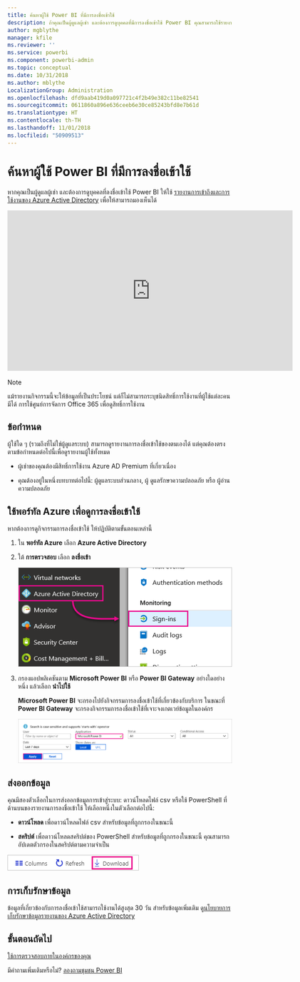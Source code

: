 ```yaml
---
title: ค้นหาผู้ใช้ Power BI ที่มีการลงชื่อเข้าใช้
description: ถ้าคุณเป็นผู้ดูแลผู้เช่า และต้องการดูบุคคลที่มีการลงชื่อเข้าใช้ Power BI คุณสามารถใช้รายงานการเข้าถึงและการใช้งานของ Azure Active Directory เพื่อให้สามารถมองเห็นได้
author: mgblythe
manager: kfile
ms.reviewer: ''
ms.service: powerbi
ms.component: powerbi-admin
ms.topic: conceptual
ms.date: 10/31/2018
ms.author: mblythe
LocalizationGroup: Administration
ms.openlocfilehash: dfd9aab419d0a097721c4f2b49e382c11be82541
ms.sourcegitcommit: 0611860a896e636ceeb6e30ce85243bfd8e7b61d
ms.translationtype: HT
ms.contentlocale: th-TH
ms.lasthandoff: 11/01/2018
ms.locfileid: "50909513"
---
```

# <a name="find-power-bi-users-that-have-signed-in"></a>ค้นหาผู้ใช้ Power BI ที่มีการลงชื่อเข้าใช้

หากคุณเป็นผู้ดูแลผู้เช่า และต้องการดูบุคคลที่ลงชื่อเข้าใช้ Power BI ให้ใช้ [รายงานการเข้าถึงและการใช้งานของ Azure Active Directory](/azure/active-directory/reports-monitoring/concept-sign-ins) เพื่อให้สามารถมองเห็นได้

<iframe width="640" height="360" src="https://www.youtube.com/embed/1AVgh9w9VM8?showinfo=0" frameborder="0" allowfullscreen></iframe>

> [!NOTE]
> แม้รายงานกิจกรรมนี้จะให้ข้อมูลที่เป็นประโยชน์ แต่ก็ไม่สามารถระบุชนิดสิทธิ์การใช้งานที่ผู้ใช้แต่ละคนมีได้ การใช้ศูนย์การจัดการ Office 365 เพื่อดูสิทธิ์การใช้งาน

## <a name="requirements"></a>ข้อกำหนด

ผู้ใช้ใด ๆ (รวมถึงที่ไม่ใช่ผู้ดูแลระบบ) สามารถดูรายงานการลงชื่อเข้าใช้ของตนเองได้ แต่คุณต้องตรงตามข้อกำหนดต่อไปนี้เพื่อดูรายงานผู้ใช้ทั้งหมด

* ผู้เช่าของคุณต้องมีสิทธิ์การใช้งาน Azure AD Premium ที่เกี่ยวเนื่อง

* คุณต้องอยู่ในหนึ่งบทบาทต่อไปนี้: ผู้ดูแลระบบส่วนกลาง, ผู้ ดูแลรักษาความปลอดภัย หรือ ผู้อ่านความปลอดภัย

## <a name="use-the-azure-portal-to-view-sign-ins"></a>ใช้พอร์ทัล Azure เพื่อดูการลงชื่อเข้าใช้

หากต้องการดูกิจกรรมการลงชื่อเข้าใช้ ให้ปฏิบัติตามขั้นตอนเหล่านี้

1. ใน **พอร์ทัล Azure** เลือก **Azure Active Directory**

1. ใต้ **การตรวจสอบ** เลือก **ลงชื่อเข้า**
   
    ![การลงชื่อเข้าใช้ Azure AD](media/service-admin-access-usage/azure-portal-sign-ins.png)

1. กรองแอปพลิเคชันตาม **Microsoft Power BI** หรือ **Power BI Gateway** อย่างใดอย่างหนึ่ง แล้วเลือก **นำไปใช้**

    **Microsoft Power BI** จะกรองไปยังกิจกรรมการลงชื่อเข้าใช้ที่เกี่ยวข้องกับบริการ ในขณะที่ **Power BI Gateway** จะกรองกิจกรรมการลงชื่อเข้าใช้ที่เจาะจงเกตเวย์ข้อมูลในองค์กร
   
    ![ตัวกรองการลงชื่อเข้าใช้](media/service-admin-access-usage/sign-in-filter.png)

## <a name="export-the-data"></a>ส่งออกข้อมูล

คุณมีสองตัวเลือกในการส่งออกข้อมูลการเข้าสู่ระบบ: ดาวน์โหลดไฟล์ csv หรือใช้ PowerShell ที่ด้านบนของรายงานการลงชื่อเข้าใช้ ให้เลือกหนึ่งในตัวเลือกต่อไปนี้:

* **ดาวน์โหลด** เพื่อดาวน์โหลดไฟล์ csv สำหรับข้อมูลที่ถูกกรองในขณะนี้

* **สคริปต์** เพื่อดาวน์โหลดสคริปต์ของ PowerShell สำหรับข้อมูลที่ถูกกรองในขณะนี้ คุณสามารถอัปเดตตัวกรองในสคริปต์ตามความจำเป็น

![ดาวน์โหลดไฟล์ csv หรือสคริปต์](media/service-admin-access-usage/download-sign-in-data-csv.png)

## <a name="data-retention"></a>การเก็บรักษาข้อมูล

ข้อมูลที่เกี่ยวข้องกับการลงชื่อเข้าใช้สามารถใช้งานได้สูงสุด 30 วัน สำหรับข้อมูลเพิ่มเติม ดู[นโยบายการเก็บรักษาข้อมูลรายงานของ Azure Active Directory](/azure/active-directory/reports-monitoring/reference-reports-data-retention)

## <a name="next-steps"></a>ขั้นตอนถัดไป

[ใช้การตรวจสอบภายในองค์กรของคุณ](service-admin-auditing.md)

มีคำถามเพิ่มเติมหรือไม่? [ลองถามชุมชน Power BI](https://community.powerbi.com/)

